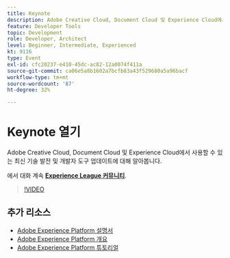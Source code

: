 ```yaml
---
title: Keynote
description: Adobe Creative Cloud, Document Cloud 및 Experience Cloud에서 사용할 수 있는 최신 기술 발전 및 개발자 도구 업데이트에 대해 알아봅니다.
feature: Developer Tools
topic: Development
role: Developer, Architect
level: Beginner, Intermediate, Experienced
kt: 9116
type: Event
exl-id: cfc20237-e410-45dc-ac82-12a0074f411a
source-git-commit: ca06e5a8b1602a7bcfb83a43f529680a5a96bacf
workflow-type: tm+mt
source-wordcount: '87'
ht-degree: 32%

---
```


# Keynote 열기

Adobe Creative Cloud, Document Cloud 및 Experience Cloud에서 사용할 수 있는 최신 기술 발전 및 개발자 도구 업데이트에 대해 알아봅니다.

에서 대화 계속 **[Experience League 커뮤니티](https://adobe.ly/3F2g1ym)**.

>[!VIDEO](https://video.tv.adobe.com/v/337490/?quality=12&learn=on&hidetitle=true)

## 추가 리소스

- [Adobe Experience Platform 설명서](https://experienceleague.adobe.com/docs/experience-platform.html)
- [Adobe Experience Platform 개요](https://experienceleague.adobe.com/docs/experience-platform/landing/home.html?lang=ko)
- [Adobe Experience Platform 튜토리얼](https://experienceleague.adobe.com/docs/platform-learn/tutorials/overview.html?lang=en)
